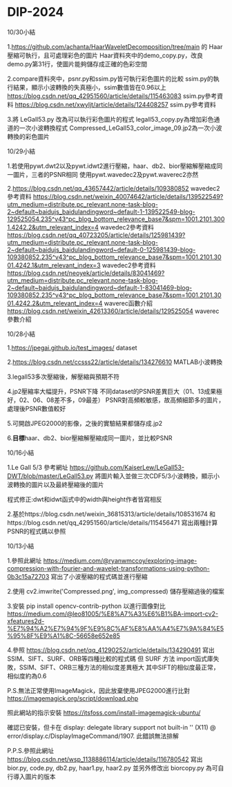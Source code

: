 # DIP-2024
10/30小結

1.https://github.com/achanta/HaarWaveletDecomposition/tree/main 的 Haar壓縮可執行，且可處理彩色的圖片
Haar資料夾中的demo_copy.py，改良demo.py第31行，使圖片能夠儲存成正確的色彩空間

2.compare資料夾中，psnr.py和ssim.py皆可執行彩色圖片的比較
ssim.py的執行結果，顯示小波轉換的失真極小，ssim數值皆在0.96以上
https://blog.csdn.net/qq_42951560/article/details/115463083 ssim.py參考資料
https://blog.csdn.net/xwyljt/article/details/124408257  ssim.py參考資料

3.將 LeGall53.py 改為可以執行彩色圖片的程式
legall53_copy.py為增加彩色通道的一次小波轉換程式
Compressed_LeGall53_color_image_09.jp2為一次小波轉換的彩色圖片

10/29小結

1.若使用pywt.dwt2以及pywt.idwt2進行壓縮，haar、db2、bior壓縮解壓縮成同一圖片，三者的PSNR相同
使用pywt.wavedec2及pywt.waverec2亦然

2.https://blog.csdn.net/qq_43657442/article/details/109380852 wavedec2參考資料
https://blog.csdn.net/weixin_40074642/article/details/139522549?utm_medium=distribute.pc_relevant.none-task-blog-2~default~baidujs_baidulandingword~default-1-139522549-blog-129525054.235^v43^pc_blog_bottom_relevance_base7&spm=1001.2101.3001.4242.2&utm_relevant_index=4 wavedec2參考資料
https://blog.csdn.net/qq_40723205/article/details/125981439?utm_medium=distribute.pc_relevant.none-task-blog-2~default~baidujs_baidulandingword~default-0-125981439-blog-109380852.235^v43^pc_blog_bottom_relevance_base7&spm=1001.2101.3001.4242.1&utm_relevant_index=3 wavedec2參考資料
https://blog.csdn.net/neoyek/article/details/83041469?utm_medium=distribute.pc_relevant.none-task-blog-2~default~baidujs_baidulandingword~default-1-83041469-blog-109380852.235^v43^pc_blog_bottom_relevance_base7&spm=1001.2101.3001.4242.2&utm_relevant_index=4 waverec函數介紹
https://blog.csdn.net/weixin_42613360/article/details/129525054 waverec參數介紹

10/28小結

1.https://jpegai.github.io/test_images/
dataset

2.https://blog.csdn.net/ccsss22/article/details/134276610
MATLAB小波轉換

3.legall53多次壓縮後，解壓縮與預期不符

4.jp2壓縮率大幅提升，PSNR下降
不同dataset的PSNR差異巨大（01、13成果極好，02、06、08差不多，09最差）
PSNR對高頻較敏感，故高頻細節多的圖片，處理後PSNR數值較好

5.可開啟JPEG2000的影像，之後的實驗結果都儲存成.jp2

6.**目標**haar、db2、bior壓縮解壓縮成同一圖片，並比較PSNR

10/16小結

1.Le Gall 5/3 參考網址
https://github.com/KaiserLew/LeGall53-DWT/blob/master/LeGall53.py
將圖片輸入並做三次CDF5/3小波轉換，顯示小波轉換的圖片以及最終壓縮後的圖片

程式修正:dwt和idwt函式中的width與height作者皆寫相反


2.基於https://blog.csdn.net/weixin_36815313/article/details/108531674
和https://blog.csdn.net/qq_42951560/article/details/115456471
寫出兩種計算PSNR的程式碼以參照

10/13小結

1.參照此網址
https://medium.com/@ryanwmccoy/exploring-image-compression-with-fourier-and-wavelet-transformations-using-python-0b3c15a72703
寫出了小波壓縮的程式碼並進行壓縮

2.使用 cv2.imwrite('Compressed.png', img_compressed) 儲存壓縮過後的檔案

3.安裝 pip install opencv-contrib-python 以進行圖像對比
https://medium.com/@leo81005/%E8%A7%A3%E6%B1%BA-import-cv2-xfeatures2d-%E7%94%A2%E7%94%9F%E9%8C%AF%E8%AA%A4%E7%9A%84%E5%95%8F%E9%A1%8C-56658e652e85

4.參照
https://blog.csdn.net/qq_41290252/article/details/134290491
寫出SSIM、SIFT、SURF、ORB等四種比較的程式碼
但 SURF 方法 import函式庫失敗，SSIM、SIFT、ORB三種方法的相似度差異極大
其中SIFT的相似度最正常，相似度約為0.6

P.S.無法正常使用ImageMagick，因此放棄使用JPEG2000進行比對
https://imagemagick.org/script/download.php

照此網站的指示安裝
https://itsfoss.com/install-imagemagick-ubuntu/

確認已安裝，但卡在
display: delegate library support not built-in '' (X11) @ error/display.c/DisplayImageCommand/1907.
此錯誤無法排解

P.P.S.參照此網址
https://blog.csdn.net/wsp_1138886114/article/details/116780542
寫出 bior.py, code.py, db2.py, haar1.py, haar2.py
並另外修改出 biorcopy.py 為可自行導入圖片的版本
